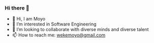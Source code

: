 ### Hi there 👋
- 👋 Hi, I am Moyo
- 🌱 I’m interested in Software Engineering
- 👯 I’m looking to collaborate with diverse minds and diverse talent
- 📫 How to reach me: wekemoyo@gmail.com
###

<!--
**Moyo-tech/Moyo-tech** is a ✨ _special_ ✨ repository because its `README.md` (this file) appears on your GitHub profile.

Here are some ideas to get you started:

- 👋 Hi, I am Moyo
- 🌱 I’m interested in Software Engineering
- 👯 I’m looking to collaborate with diverse minds and diverse talent
- 📫 How to reach me: wekemoyo@gmail.com
-->
